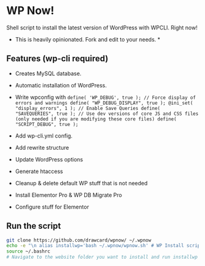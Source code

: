 # WP Now!

Shell script to install the latest version of WordPress with WPCLI. Right now!
* This is heavily opinionated. Fork and edit to your needs. *

## Features (wp-cli required)
- Creates MySQL database.
- Automatic installation of WordPress.
- Write wpconfig with ``` define( 'WP_DEBUG', true );
// Force display of errors and warnings
define( "WP_DEBUG_DISPLAY", true );
@ini_set( "display_errors", 1 );
// Enable Save Queries
define( "SAVEQUERIES", true );
// Use dev versions of core JS and CSS files (only needed if you are modifying these core files)
define( "SCRIPT_DEBUG", true ); ```

- Add wp-cli.yml config.
- Add rewrite structure
- Update WordPress options
- Generate htaccess
- Cleanup & delete default WP stuff that is not needed
- Install Elementor Pro & WP DB Migrate Pro
- Configure stuff for Elementor

## Run the script

```bash
git clone https://github.com/drawcard/wpnow/ ~/.wpnow
echo -e "\n alias installwp='bash ~/.wpnow/wpnow.sh' # WP Install script" >> ~/.bashrc
source ~/.bashrc
# Navigate to the website folder you want to install and run installwp
```

